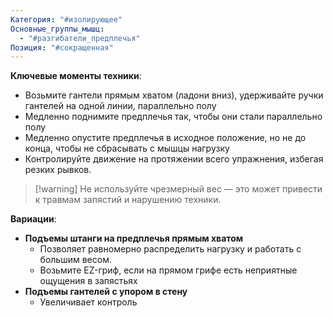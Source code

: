 ```yaml
---
Категория: "#изолирующее"
Основные_группы_мышц:
  - "#разгибатели_предплечья"
Позиция: "#сокращенная"
---
```


**Ключевые моменты техники**:

- Возьмите гантели прямым хватом (ладони вниз), удерживайте ручки гантелей на одной линии, параллельно полу
- Медленно поднимите предплечья так, чтобы они стали параллельно полу
- Медленно опустите предплечья в исходное положение, но не до конца, чтобы не сбрасывать с мышцы нагрузку
- Контролируйте движение на протяжении всего упражнения, избегая резких рывков.

> [!warning] Не используйте чрезмерный вес — это может привести к травмам запястий и нарушению техники.

**Вариации**:

- **Подъемы штанги на предплечья прямым хватом**
  - Позволяет равномерно распределить нагрузку и работать с большим весом.
  - Возьмите EZ-гриф, если на прямом грифе есть неприятные ощущения в запястьях
- **Подъемы гантелей с упором в стену**
  - Увеличивает контроль

